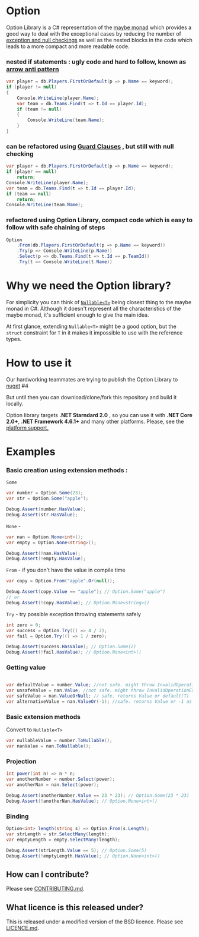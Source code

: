# Option

Option Library is a C# representation of the [maybe monad](https://en.wikibooks.org/wiki/Haskell/Understanding_monads/Maybe) which provides a good way to deal with the exceptional cases by reducing the number of  [exception and null checkings](https://en.wikipedia.org/wiki/Exception_handling#Checked_exceptions) as well as the nested blocks in the code which leads to a more compact and more readable code.

### nested if statements : ugly code and hard to follow, known as [arrow anti pattern](http://wiki.c2.com/?ArrowAntiPattern)

```cs
var player = db.Players.FirstOrDefault(p => p.Name == keyword);
if (player != null)
{
    Console.WriteLine(player.Name);
    var team = db.Teams.Find(t => t.Id == player.Id);
    if (team != null)
    {
        Console.WriteLine(team.Name);
    }
}
```
### can be refactored using [Guard Clauses](https://refactoring.com/catalog/replaceNestedConditionalWithGuardClauses.html) , but still with null checking

```cs
var player = db.Players.FirstOrDefault(p => p.Name == keyword);
if (player == null)
    return;
Console.WriteLine(player.Name);
var team = db.Teams.Find(t => t.Id == player.Id);
if (team == null)
    return;
Console.WriteLine(team.Name);
```

### refactored using  Option Library, compact code which is easy to follow with safe chaining of steps 

```cs
Option
    .From(db.Players.FirstOrDefault(p => p.Name == keyword))
    .Try(p => Console.WriteLine(p.Name))
    .Select(p => db.Teams.Find(t => t.Id == p.TeamId))
    .Try(t => Console.WriteLine(t.Name))
```

# Why we need the Option library?

For simplicity you can think of [`Nullable<T>`](https://msdn.microsoft.com/en-us/library/b3h38hb0(v=vs.110).aspx) being closest thing to the maybe monad in C#. Although it doesn't represent all the characteristics of the maybe monad, it's sufficient enough to give the main idea.

At first glance, extending `Nullable<T>` might be a good option, 
but the `struct` constraint for `T` in it makes it impossible to use with the reference types.

# How to use it

Our hardworking teammates are trying to publish the Option Library to [nuget](https://www.nuget.org/) #4

But until then you can download/clone/fork this repository and build it locally. 

Option library targets **.NET Starndard 2.0** , so you can use it with **.NET Core 2.0+**, **.NET Framework 4.6.1+** and many other platforms. Please, see the [platform support.](https://github.com/dotnet/standard/blob/master/docs/versions/netstandard2.0.md)

# Examples

### Basic creation using extension methods :

`Some`

```cs
var number = Option.Some(23);
var str = Option.Some("apple");

Debug.Assert(number.HasValue);
Debug.Assert(str.HasValue);
```

`None` - 

```cs
var nan = Option.None<int>();
var empty = Option.None<string>();

Debug.Assert(!nan.HasValue);
Debug.Assert(!empty.HasValue);
```

`From` - if you don't have the value in compile time

```cs
var copy = Option.From("apple".Or(null));

Debug.Assert(copy.Value == "apple"); // Option.Some("apple")
// or
Debug.Assert(!copy.HasValue); // Option.None<string>()

```
`Try` - try possible exception throwing statements safely

```cs
int zero = 0;
var success = Option.Try(() => 4 / 2);
var fail = Option.Try(() => 1 / zero);

Debug.Assert(success.HasValue); // Option.Some(2)
Debug.Assert(!fail.HasValue); // Option.None<int>()
```

### Getting value

```cs

var defaultValue = number.Value; //not safe. might throw InvalidOperationException
var unsafeValue = nan.Value; //not safe. might throw InvalidOperationException
var safeValue = nan.ValueOrNull; // safe. returns Value or default(T)
var alternativeValue = nan.ValueOr(-1); //safe. returns Value or -1 as an alternative value
```

### Basic extension methods

Convert to `Nullable<T>`

```cs
var nullableValue = number.ToNullable();
var nanValue = nan.ToNullable();
```

### Projection

```cs
int power(int n) => n * n;
var anotherNumber = number.Select(power);
var anotherNan = nan.Select(power);

Debug.Assert(anotherNumber.Value == 23 * 23); // Option.Some(23 * 23)
Debug.Assert(!anotherNan.HasValue); // Option.None<int>()
```

### Binding

```cs
Option<int> length(string s) => Option.From(s.Length);
var strLength = str.SelectMany(length);
var emptyLength = empty.SelectMany(length);

Debug.Assert(strLength.Value == 5); // Option.Some(5)
Debug.Assert(!emptyLength.HasValue); // Option.None<int>()
```

## How can I contribute?
Please see [CONTRIBUTING.md](CONTRIBUTING.md).

## What licence is this released under?
This is released under a modified version of the BSD licence.
Please see [LICENCE.md](https://github.com/PaddyPowerBetfair/standards/blob/master/LICENCE.md).